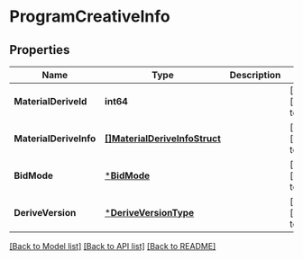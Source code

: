 # ProgramCreativeInfo

## Properties
Name | Type | Description | Notes
------------ | ------------- | ------------- | -------------
**MaterialDeriveId** | **int64** |  | [optional] [default to null]
**MaterialDeriveInfo** | [**[]MaterialDeriveInfoStruct**](material_derive_info_struct.md) |  | [optional] [default to null]
**BidMode** | [***BidMode**](BidMode.md) |  | [optional] [default to null]
**DeriveVersion** | [***DeriveVersionType**](DeriveVersionType.md) |  | [optional] [default to null]

[[Back to Model list]](../README.md#documentation-for-models) [[Back to API list]](../README.md#documentation-for-api-endpoints) [[Back to README]](../README.md)


